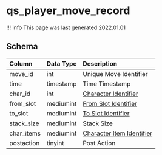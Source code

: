# qs_player_move_record

!!! info
	This page was last generated 2022.01.01

## Schema

| Column | Data Type | Description |
| :--- | :--- | :--- |
| move_id | int | Unique Move Identifier |
| time | timestamp | Time Timestamp |
| char_id | int | [Character Identifier](../../schema/characters/character_data.md) |
| from_slot | mediumint | [From Slot Identifier](../../../../server/inventory/inventory-slots) |
| to_slot | mediumint | [To Slot Identifier](../../../../server/inventory/inventory-slots) |
| stack_size | mediumint | Stack Size |
| char_items | mediumint | [Character Item Identifier](../../schema/items/items.md) |
| postaction | tinyint | Post Action |

